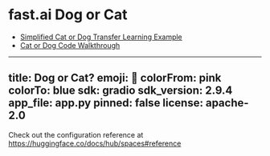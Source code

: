 # fast.ai Dog or Cat

* [Simplified Cat or Dog Transfer Learning Example](https://github.com/eniompw/fastai-Dog-or-Cat/blob/main/Cat_or_Dog.ipynb)
* [Cat or Dog Code Walkthrough](https://nbviewer.org/github/fastai/fastbook/blob/master/01_intro.ipynb#How-Our-Image-Recognizer-Works)

---
title: Dog or Cat?
emoji: 🦀
colorFrom: pink
colorTo: blue
sdk: gradio
sdk_version: 2.9.4
app_file: app.py
pinned: false
license: apache-2.0
---

Check out the configuration reference at https://huggingface.co/docs/hub/spaces#reference
